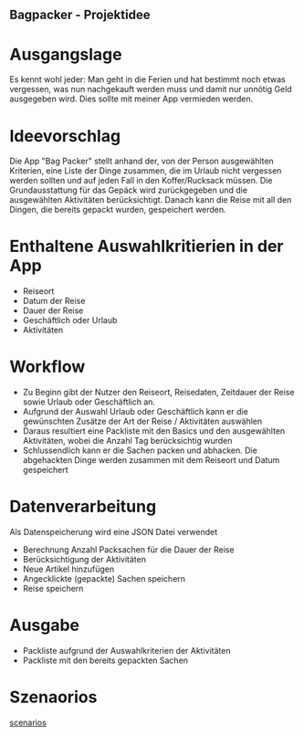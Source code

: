 ## Bagpacker - Projektidee

# Ausgangslage
Es kennt wohl jeder: Man geht in die Ferien und hat bestimmt noch etwas vergessen, was nun nachgekauft werden muss und damit nur unnötig Geld ausgegeben wird. Dies sollte mit meiner App vermieden werden. 


# Ideevorschlag
Die App "Bag Packer" stellt anhand der, von der Person ausgewählten Kriterien, eine Liste der Dinge zusammen, die im Urlaub nicht vergessen werden sollten und auf jeden Fall in den Koffer/Rucksack müssen. Die Grundausstattung für das Gepäck wird zurückgegeben und die ausgewählten Aktivitäten berücksichtigt. Danach kann die Reise mit all den Dingen, die bereits gepackt wurden, gespeichert werden. 

# Enthaltene Auswahlkritierien in der App

* Reiseort
* Datum der Reise
* Dauer der Reise
* Geschäftlich oder Urlaub
* Aktivitäten

# Workflow 
* Zu Beginn gibt der Nutzer den Reiseort, Reisedaten, Zeitdauer der Reise sowie Urlaub oder Geschäftlich an. 
* Aufgrund der Auswahl Urlaub oder Geschäftlich kann er die gewünschten Zusätze der Art der Reise / Aktivitäten auswählen 
* Daraus resultiert eine Packliste mit den Basics und den ausgewählten Aktivitäten, wobei die Anzahl Tag berücksichtig wurden
* Schlussendlich kann er die Sachen packen und abhacken. Die abgehackten Dinge werden zusammen mit dem Reiseort und Datum gespeichert


# Datenverarbeitung
Als Datenspeicherung wird eine JSON Datei verwendet

* Berechnung Anzahl Packsachen für die Dauer der Reise
* Berücksichtigung der Aktivitäten
* Neue Artikel hinzufügen 
* Angecklickte (gepackte) Sachen speichern
* Reise speichern 

# Ausgabe
* Packliste aufgrund der Auswahlkriterien der Aktivitäten
* Packliste mit den bereits gepackten Sachen

# Szenaorios 
[scenarios](https://github.com/annzogg/PROG2/blob/master/scenarios/scenarios.png)

